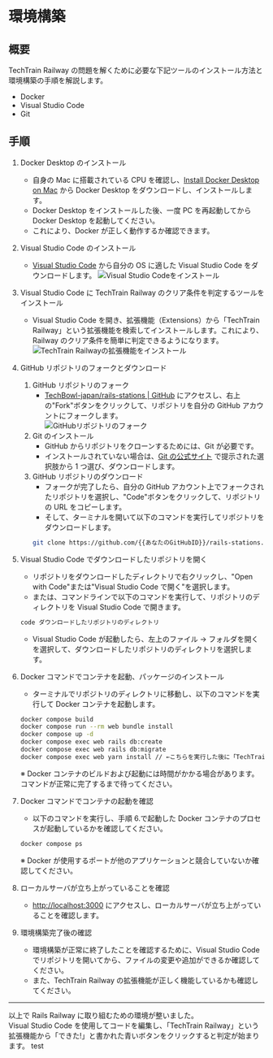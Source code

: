 # 環境構築

## 概要

TechTrain Railway の問題を解くために必要な下記ツールのインストール方法と環境構築の手順を解説します。

- Docker
- Visual Studio Code
- Git

## 手順

1. Docker Desktop のインストール
   - 自身の Mac に搭載されている CPU を確認し、[Install Docker Desktop on Mac](https://docs.docker.com/desktop/install/mac-install/) から Docker Desktop をダウンロードし、インストールします。
   - Docker Desktop をインストールした後、一度 PC を再起動してから Docker Desktop を起動してください。
   - これにより、Docker が正しく動作するか確認できます。
2. Visual Studio Code のインストール
   - [Visual Studio Code](https://code.visualstudio.com/) から自分の OS に適した Visual Studio Code をダウンロードします。
     ![Visual Studio Codeをインストール](./images/install-vscode.gif)
3. Visual Studio Code に TechTrain Railway のクリア条件を判定するツールをインストール
   - Visual Studio Code を開き、拡張機能（Extensions）から「TechTrain Railway」という拡張機能を検索してインストールします。これにより、Railway のクリア条件を簡単に判定できるようになります。
     ![TechTrain Railwayの拡張機能をインストール](./images/install-extensions.gif)
4. GitHub リポジトリのフォークとダウンロード
   1. GitHub リポジトリのフォーク
      - [TechBowl-japan/rails-stations | GitHub](https://github.com/TechBowl-japan/rails-stations) にアクセスし、右上の"Fork"ボタンをクリックして、リポジトリを自分の GitHub アカウントにフォークします。  
        ![GitHubリポジトリのフォーク](./images/fork-repository.gif)
   2. Git のインストール
      - GitHub からリポジトリをクローンするためには、Git が必要です。
      - インストールされていない場合は、[Git の公式サイト](https://git-scm.com/download/mac) で提示された選択肢から 1 つ選び、ダウンロードします。
   3. GitHub リポジトリのダウンロード
      - フォークが完了したら、自分の GitHub アカウント上でフォークされたリポジトリを選択し、"Code"ボタンをクリックして、リポジトリの URL をコピーします。
      - そして、ターミナルを開いて以下のコマンドを実行してリポジトリをダウンロードします。
      ```bash
      git clone https://github.com/{{あなたのGitHubID}}/rails-stations.git
      ```
5. Visual Studio Code でダウンロードしたリポジトリを開く
   - リポジトリをダウンロードしたディレクトリで右クリックし、"Open with Code"または"Visual Studio Code で開く"を選択します。
   - または、コマンドラインで以下のコマンドを実行して、リポジトリのディレクトリを Visual Studio Code で開きます。

   ```bash
   code ダウンロードしたリポジトリのディレクトリ
   ```

   - Visual Studio Code が起動したら、左上のファイル -> フォルダを開くを選択して、ダウンロードしたリポジトリのディレクトリを選択します。

6. Docker コマンドでコンテナを起動、パッケージのインストール
   - ターミナルでリポジトリのディレクトリに移動し、以下のコマンドを実行して Docker コンテナを起動します。
   ```bash
   docker compose build
   docker compose run --rm web bundle install
   docker compose up -d
   docker compose exec web rails db:create
   docker compose exec web rails db:migrate
   docker compose exec web yarn install // ←こちらを実行した後に「TechTrainにログインします。GitHubでサインアップした方はお手数ですが、パスワードリセットよりパスワードを発行してください」と出てくるため、ログインを実行してください。出てこない場合は、コマンドの実行に失敗している可能性があるため、TechTrainの問い合わせかRailwayのSlackより問い合わせをお願いいたします。
   ```
   ※ Docker コンテナのビルドおよび起動には時間がかかる場合があります。コマンドが正常に完了するまで待ってください。
7. Docker コマンドでコンテナの起動を確認
   - 以下のコマンドを実行し、手順 6.で起動した Docker コンテナのプロセスが起動しているかを確認してください。
   ```bash
   docker compose ps
   ```
   ※ Docker が使用するポートが他のアプリケーションと競合していないか確認してください。
8. ローカルサーバが立ち上がっていることを確認
   - [http://localhost:3000](http://localhost:3000) にアクセスし、ローカルサーバが立ち上がっていることを確認します。
9. 環境構築完了後の確認
   - 環境構築が正常に終了したことを確認するために、Visual Studio Code でリポジトリを開いてから、ファイルの変更や追加ができるか確認してください。
   - また、TechTrain Railway の拡張機能が正しく機能しているかも確認してください。

---

以上で Rails Railway に取り組むための環境が整いました。  
Visual Studio Code を使用してコードを編集し、「TechTrain Railway」という拡張機能から「できた!」と書かれた青いボタンをクリックすると判定が始まります。
test